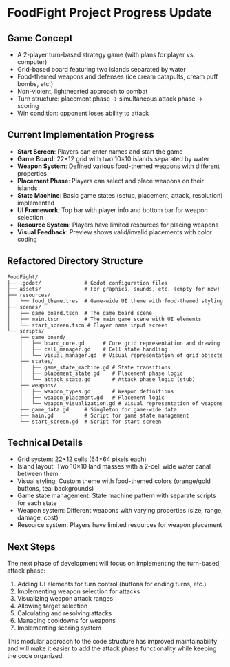 # FoodFight Project Progress Update

## Game Concept
- A 2-player turn-based strategy game (with plans for player vs. computer)
- Grid-based board featuring two islands separated by water
- Food-themed weapons and defenses (ice cream catapults, cream puff bombs, etc.)
- Non-violent, lighthearted approach to combat
- Turn structure: placement phase → simultaneous attack phase → scoring
- Win condition: opponent loses ability to attack

## Current Implementation Progress
- **Start Screen**: Players can enter names and start the game
- **Game Board**: 22×12 grid with two 10×10 islands separated by water
- **Weapon System**: Defined various food-themed weapons with different properties
- **Placement Phase**: Players can select and place weapons on their islands
- **State Machine**: Basic game states (setup, placement, attack, resolution) implemented
- **UI Framework**: Top bar with player info and bottom bar for weapon selection
- **Resource System**: Players have limited resources for placing weapons
- **Visual Feedback**: Preview shows valid/invalid placements with color coding

## Refactored Directory Structure
```
FoodFight/
├── .godot/              # Godot configuration files
├── assets/              # For graphics, sounds, etc. (empty for now)
├── resources/           
│   └── food_theme.tres  # Game-wide UI theme with food-themed styling
├── scenes/ 
│   ├── game_board.tscn  # The game board scene
│   ├── main.tscn        # The main game scene with UI elements
│   └── start_screen.tscn # Player name input screen
└── scripts/
    ├── game_board/
    │   ├── board_core.gd      # Core grid representation and drawing
    │   ├── cell_manager.gd    # Cell state handling
    │   └── visual_manager.gd  # Visual representation of grid objects
    ├── states/
    │   ├── game_state_machine.gd # State transitions
    │   ├── placement_state.gd    # Placement phase logic
    │   └── attack_state.gd       # Attack phase logic (stub)
    ├── weapons/
    │   ├── weapon_types.gd       # Weapon definitions
    │   ├── weapon_placement.gd   # Placement logic
    │   └── weapon_visualization.gd # Visual representation of weapons
    ├── game_data.gd     # Singleton for game-wide data
    ├── main.gd          # Script for game state management
    └── start_screen.gd  # Script for start screen
```

## Technical Details
- Grid system: 22×12 cells (64×64 pixels each)
- Island layout: Two 10×10 land masses with a 2-cell wide water canal between them
- Visual styling: Custom theme with food-themed colors (orange/gold buttons, teal backgrounds)
- Game state management: State machine pattern with separate scripts for each state
- Weapon system: Different weapons with varying properties (size, range, damage, cost)
- Resource system: Players have limited resources for weapon placement

## Next Steps
The next phase of development will focus on implementing the turn-based attack phase:

1. Adding UI elements for turn control (buttons for ending turns, etc.)
2. Implementing weapon selection for attacks
3. Visualizing weapon attack ranges
4. Allowing target selection
5. Calculating and resolving attacks
6. Managing cooldowns for weapons
7. Implementing scoring system

This modular approach to the code structure has improved maintainability and will make it easier to add the attack phase functionality while keeping the code organized.